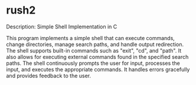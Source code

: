 # rush2

Description: Simple Shell Implementation in C

This program implements a simple shell that can execute commands, change directories,
manage search paths, and handle output redirection. The shell supports built-in commands
such as "exit", "cd", and "path". It also allows for executing external commands found
in the specified search paths. The shell continuously prompts the user for input, processes the input, and executes
the appropriate commands. It handles errors gracefully and provides feedback to the user.
